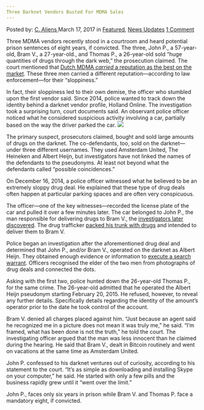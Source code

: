```yaml
---
Three Darknet Vendors Busted For MDMA Sales
---
```

<article class="post-listing post-18657 post type-post status-publish format-standard has-post-thumbnail hentry category-deepdot-news category-news-updates">
<div class="post-inner">
<span>Posted by: <a href="https://www.deepdotweb.com/author/caliens/" title="">C. Aliens </a></span>
<span>March 17, 2017</span>
<span>in <a href="https://www.deepdotweb.com/category/deepdot-news/" rel="category tag">Featured</a>, <a href="https://www.deepdotweb.com/category/news-updates/" rel="category tag">News Updates</a></span>
<span><a href="https://www.deepdotweb.com/2017/03/17/three-darknet-vendors-busted-for-mdma-sales/#comments">1 Comment</a></span>
</p>
<div class="clear"></div>
<div class="entry">
<p>Three MDMA vendors recently stood in a courtroom and heard potential prison sentences of eight years, if convicted. The three, John P., a 57-year-old, Bram V., a 27-year-old., and Thomas P., a 26-year-old sold “huge quantities of drugs through the dark web,” the prosecution claimed. The court mentioned that <a href="https://www.deepdotweb.com/2016/12/26/study-shows-mdma-netherlands-less-pure-online-locally/">Dutch MDMA </a><a href="https://www.deepdotweb.com/2016/12/26/study-shows-mdma-netherlands-less-pure-online-locally/"><em>carried</em></a><a href="https://www.deepdotweb.com/2016/12/26/study-shows-mdma-netherlands-less-pure-online-locally/"> a reputation as the best on the market</a>. These three men carried a different reputation—according to law enforcement—for their “sloppiness.”</p>
<p>In fact, their sloppiness led to their own demise, the officer who stumbled upon the first vendor said. Since 2014, police wanted to track down the identity behind a darknet vendor profile, Holland Online. The investigation took a surprising turn, court documents said. An observant police officer noticed what he considered suspicious activity involving a car, partially based on the way the driver parked the car. <img class="wp-image-18665 aligncenter" src="https://www.deepdotweb.com/wp-content/uploads/2017/03/word-image-6.jpeg" srcset="https://www.deepdotweb.com/wp-content/uploads/2017/03/word-image-6.jpeg 758w, https://www.deepdotweb.com/wp-content/uploads/2017/03/word-image-6-300x200.jpeg 300w" sizes="(max-width: 758px) 100vw, 758px" /></p>
<p>The primary suspect, prosecutors claimed, bought and sold large amounts of drugs on the darknet. The co-defendants, too, sold on the darknet—under three different usernames. They used Amsterdam United, The Heineken and Albert Heijn, but investigators have not linked the names of the defendants to the pseudonyms. At least not beyond what the defendants called “possible coincidences.”</p>
<p>On December 16, 2014, a police officer witnessed what he believed to be an extremely sloppy drug deal. He explained that these type of drug deals often happen at particular parking spaces and are often very conspicuous.</p>
<p>The officer—one of the key witnesses—recorded the license plate of the car and pulled it over a few minutes later. The car belonged to John P., the man responsible for delivering drugs to Bram V., the <a href="https://www.om.nl/actueel/nieuwsberichten/@98004/grote-spelers-online/">investigators later discovered</a>. The drug trafficker <a href="https://www.deepdotweb.com/tag/mdma/">packed his trunk with drugs</a> and intended to deliver them to Bram V.</p>
<p>Police began an investigation after the aforementioned drug deal and determined that John P., and/or Bram V., operated on the darknet as Albert Heijn. They obtained enough evidence or information to <a href="https://www.deepdotweb.com/tag/bust/">execute a search warrant</a>. Officers recognised the elder of the two men from photographs of drug deals and connected the dots.</p>
<p>Asking with the first two, police hunted down the 26-year-old Thomas P., for the same crime. The 26-year-old admitted that he operated the Albert Heijn pseudonym starting February 20, 2015. He refused, however, to reveal any further details. Specifically details regarding the identity of the amount’s operator prior to the date he took control of the account.</p>
<p>Bram V. denied all charges placed against him. &#8220;Just because an agent said he recognized me in a picture does not mean it was truly me,” he said. “I&#8217;m framed, what has been done is not the truth,” he told the court. The investigating officer argued that the man was less innocent than he claimed during the hearing. He said that Bram V., dealt in Bitcoin routinely and went on vacations at the same time as Amsterdam United.</p>
<p>John P. confessed to his darknet ventures out of curiosity, according to his statement to the court. &#8220;It&#8217;s as simple as downloading and installing Skype on your computer,&#8221; he said. He started with only a few pills and the business rapidly grew until it “went over the limit.”</p>
<p>John P., faces only six years in prison while Bram V. and Thomas P. face a mandatory eight, if convicted.</p>
</div>
<span style="display:none" class="updated">2017-03-17</span>
<div style="display:none" class="vcard author" itemprop="author" itemscope itemtype="http://schema.org/Person"><strong class="fn" itemprop="name"><a href="https://www.deepdotweb.com/author/caliens/" title="Posts by C. Aliens" rel="author">C. Aliens</a></strong></div>
</div>
</article>

